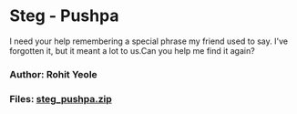 Steg - Pushpa
=

I need your help remembering a special phrase my friend used to say. I've forgotten it, but it meant a lot to us.Can you help me find it again?

### Author: Rohit Yeole


### Files: [steg_pushpa.zip](https://github.com/Apzyte-Gamer/hack-Envision-2024/files/14324168/steg_pushpa.zip)
